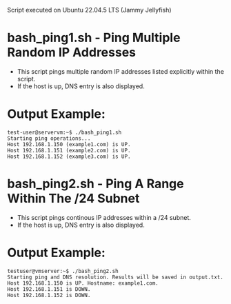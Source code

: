 Script executed on Ubuntu 22.04.5 LTS (Jammy Jellyfish)

# bash_ping1.sh - Ping Multiple Random IP Addresses
- This script pings multiple random IP addresses listed explicitly within the script.
- If the host is up, DNS entry is also displayed.
# Output Example:
```
test-user@servervm:~$ ./bash_ping1.sh
Starting ping operations...
Host 192.168.1.150 (example1.com) is UP.
Host 192.168.1.151 (example2.com) is UP.
Host 192.168.1.152 (example3.com) is UP.
```

# bash_ping2.sh - Ping A Range Within The /24 Subnet
- This script pings continous IP addresses within a /24 subnet.
- If the host is up, DNS entry is also displayed.
# Output Example:
```
testuser@vmserver:~$ ./bash_ping2.sh
Starting ping and DNS resolution. Results will be saved in output.txt.
Host 192.168.1.150 is UP. Hostname: example1.com.
Host 192.168.1.151 is DOWN.
Host 192.168.1.152 is DOWN.
```
